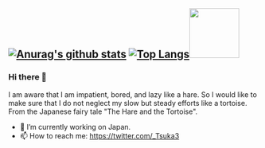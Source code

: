 [![Anurag's github stats](https://github-readme-stats.vercel.app/api?username=Ishizuka427&show_icons=true&theme=gruvbox)](https://github.com/anuraghazra/github-readme-stats)
[![Top Langs](https://github-readme-stats.vercel.app/api/top-langs/?username=Ishizuka427&layout=compact&theme=gruvbox)](https://github.com/anuraghazra/github-readme-stats)<img src="https://user-images.githubusercontent.com/56011102/145677067-1018d86c-428c-44a6-b7b8-7d737219622b.png" width="100">
---

### Hi there 👋

<!--
**Ishizuka427/Ishizuka427** is a ✨ _special_ ✨ repository because its `README.md` (this file) appears on your GitHub profile.

Here are some ideas to get you started:
-->
I am aware that I am impatient, bored, and lazy like a hare. So I would like to make sure that I do not neglect my slow but steady efforts like a tortoise. From the Japanese fairy tale "The Hare and the Tortoise".

- 🔭 I’m currently working on Japan.
- 📫 How to reach me: https://twitter.com/_Tsuka3

